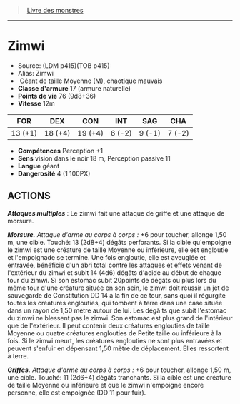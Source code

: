 ﻿> [Livre des monstres](tome_of_beasts.md)

---

# Zimwi

- Source: (LDM p415)(TOB p415)
- Alias: Zimwi
-  Géant de taille Moyenne (M), chaotique mauvais
- **Classe d'armure** 17 (armure naturelle)
- **Points de vie** 76 (9d8+36)
- **Vitesse** 12m

|FOR|DEX|CON|INT|SAG|CHA|
|---|---|---|---|---|---|
|13 (+1)|18 (+4)|19 (+4)|6 (-2)|9 (-1)|7 (-2)|

- **Compétences** Perception +1
- **Sens** vision dans le noir 18 m, Perception passive 11
- **Langue** géant
- **Dangerosité** 4 (1 100PX)

## ACTIONS

**_Attaques multiples_** : Le zimwi fait une attaque de griffe et une attaque de morsure.

**_Morsure._** _Attaque d'arme au corps à corps :_ +6 pour toucher, allonge 1,50 m, une cible. Touché: 13 (2d8+4) dégâts perforants. Si la cible qu'empoigne le zimwi est une créature de taille Moyenne ou inférieure, elle est engloutie et l'empoignade se termine. Une fois engloutie, elle est aveuglée et entravée, bénéficie d'un abri total contre les attaques et effets venant de l'extérieur du zimwi et subit 14 (4d6) dégâts d'acide au début de chaque tour du zimwi. Si son estomac subit 20points de dégâts ou plus lors du même tour d'une créature située en son sein, le zimwi doit réussir un jet de sauvegarde de Constitution DD 14 à la fin de ce tour, sans quoi il régurgite toutes les créatures englouties, qui tombent à terre dans une case située dans un rayon de 1,50 mètre autour de lui. Les dégâ ts que subit l'estomac du zimwi ne blessent pas le zimwi. Son estomac est plus grand de l'intérieur que de l'extérieur. Il peut contenir deux créatures englouties de taille Moyenne ou quatre créatures englouties de Petite taille ou inférieure à la fois. Si le zimwi meurt, les créatures englouties ne sont plus entravées et peuvent s'enfuir en dépensant 1,50 mètre de déplacement. Elles ressortent à terre.

**_Griffes._** _Attaque d'arme au corps à corps :_ +6 pour toucher, allonge 1,50 m, une cible. Touché: 11 (2d6+4) dégâts tranchants. Si la cible est une créature de taille Moyenne ou inférieure et que le zimwi n'empoigne encore personne, elle est empoignée (DD 11 pour fuir).


